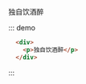 <div class="demo-block">
  <p>独自饮酒醉</p>
</div>


::: demo
```html
  <div>
    <p>独自饮酒醉</p>
  </div>
```
:::
